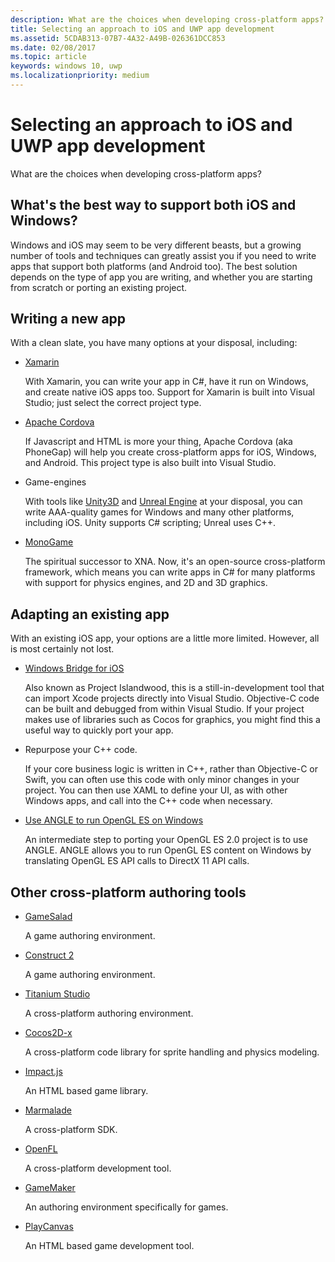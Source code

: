 ```yaml
---
description: What are the choices when developing cross-platform apps?.
title: Selecting an approach to iOS and UWP app development
ms.assetid: 5CDAB313-07B7-4A32-A49B-026361DCC853
ms.date: 02/08/2017
ms.topic: article
keywords: windows 10, uwp
ms.localizationpriority: medium
---
```

# Selecting an approach to iOS and UWP app development


What are the choices when developing cross-platform apps?

## What's the best way to support both iOS and Windows?

Windows and iOS may seem to be very different beasts, but a growing number of tools and techniques can greatly assist you if you need to write apps that support both platforms (and Android too). The best solution depends on the type of app you are writing, and whether you are starting from scratch or porting an existing project.

## Writing a new app

With a clean slate, you have many options at your disposal, including:

-   [Xamarin](http://go.microsoft.com/fwlink/p/?LinkID=320484)

    With Xamarin, you can write your app in C#, have it run on Windows, and create native iOS apps too. Support for Xamarin is built into Visual Studio; just select the correct project type.

-   [Apache Cordova](http://go.microsoft.com/fwlink/p/?LinkID=400439)

    If Javascript and HTML is more your thing, Apache Cordova (aka PhoneGap) will help you create cross-platform apps for iOS, Windows, and Android. This project type is also built into Visual Studio.

-   Game-engines

    With tools like [Unity3D](http://go.microsoft.com/fwlink/p/?LinkID=320479) and [Unreal Engine](http://go.microsoft.com/fwlink/p/?LinkID=394062) at your disposal, you can write AAA-quality games for Windows and many other platforms, including iOS. Unity supports C# scripting; Unreal uses C++.

-   [MonoGame](http://go.microsoft.com/fwlink/p/?LinkID=320483)

    The spiritual successor to XNA. Now, it's an open-source cross-platform framework, which means you can write apps in C# for many platforms with support for physics engines, and 2D and 3D graphics.

## Adapting an existing app

With an existing iOS app, your options are a little more limited. However, all is most certainly not lost.

-   [Windows Bridge for iOS](https://go.microsoft.com/fwlink/p/?LinkId=619014)

    Also known as Project Islandwood, this is a still-in-development tool that can import Xcode projects directly into Visual Studio. Objective-C code can be built and debugged from within Visual Studio. If your project makes use of libraries such as Cocos for graphics, you might find this a useful way to quickly port your app.

-   Repurpose your C++ code.

    If your core business logic is written in C++, rather than Objective-C or Swift, you can often use this code with only minor changes in your project. You can then use XAML to define your UI, as with other Windows apps, and call into the C++ code when necessary.

-   [Use ANGLE to run OpenGL ES on Windows](http://go.microsoft.com/fwlink/p/?linkid=618387)

    An intermediate step to porting your OpenGL ES 2.0 project is to use ANGLE. ANGLE allows you to run OpenGL ES content on Windows by translating OpenGL ES API calls to DirectX 11 API calls.

## Other cross-platform authoring tools

-   [GameSalad](http://go.microsoft.com/fwlink/p/?LinkID=320480)

    A game authoring environment.

-   [Construct 2]( http://go.microsoft.com/fwlink/p/?LinkID=320481)

    A game authoring environment.

-   [Titanium Studio](http://go.microsoft.com/fwlink/p/?LinkID=320482)

    A cross-platform authoring environment.

-   [Cocos2D-x](http://go.microsoft.com/fwlink/p/?LinkID=320485)

    A cross-platform code library for sprite handling and physics modeling.

-   [Impact.js](http://go.microsoft.com/fwlink/p/?LinkID=320486)

    An HTML based game library.

-   [Marmalade](http://go.microsoft.com/fwlink/p/?LinkID=320487)

    A cross-platform SDK.

-   [OpenFL](http://go.microsoft.com/fwlink/p/?LinkID=320488)

    A cross-platform development tool.

-   [GameMaker](http://go.microsoft.com/fwlink/p/?LinkID=320490)

    An authoring environment specifically for games.

-   [PlayCanvas](http://go.microsoft.com/fwlink/p/?LinkID=394061)

    An HTML based game development tool.

